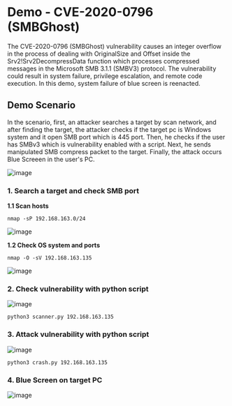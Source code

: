 # Demo - CVE-2020-0796 (SMBGhost)

The CVE-2020-0796 (SMBGhost) vulnerability causes an integer overflow in the process of dealing with OriginalSize and Offset inside the Srv2!Srv2DecompressData function which processes compressed messages in the Microsoft SMB 3.1.1 (SMBV3) protocol. The vulnerability could result in system failure, privilege escalation, and remote code execution. In this demo, system failure of blue screen is reenacted.

## Demo Scenario
In the scenario, first, an attacker searches a target by scan network, and after finding the target, the attacker checks if the target pc is Windows system and it open SMB port which is 445 port. Then, he checks if the user has SMBv3 which is vulnerability enabled with a script. Next, he sends manipulated SMB compress packet to the target. Finally, the attack occurs Blue Screeen in the user's PC.

![image](https://user-images.githubusercontent.com/94558947/160330035-643c247b-eb10-468e-a5c0-c485a6e337fc.png)

### 1. Search a target and check SMB port

**1.1 Scan hosts**

```
nmap -sP 192.168.163.0/24
```
![image](https://user-images.githubusercontent.com/94558947/160330817-cd520b5e-7cb8-4f9c-95fe-aab55ac674d4.png)

**1.2 Check OS system and ports**

```
nmap -O -sV 192.168.163.135
```
![image](https://user-images.githubusercontent.com/94558947/160330983-c9135bb7-bdea-49ff-8b38-369a85c0a9fb.png)

### 2. Check vulnerability with python script

![image](https://user-images.githubusercontent.com/94558947/160342760-43cc9038-3e36-4566-9d86-ff337fce9f99.png)

```
python3 scanner.py 192.168.163.135
```

### 3. Attack vulnerability with python script

![image](https://user-images.githubusercontent.com/94558947/160342523-1ce6ab35-064a-4a86-9682-00294e380100.png)

 ```
python3 crash.py 192.168.163.135
```

### 4. Blue Screen on target PC

![image](https://user-images.githubusercontent.com/94558947/160342620-d9820b07-041b-4069-ae58-3505f7d7b5a7.png)


